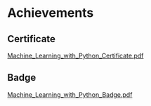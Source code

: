 

# Achievements
## Certificate
[Machine_Learning_with_Python_Certificate.pdf](https://prod-files-secure.s3.us-west-2.amazonaws.com/03e82b26-cccb-4906-bb56-adabcbdc0655/0f35a87e-0c16-48ac-af62-4e4cc34c6a19/Machine_Learning_with_Python_Certificate.pdf?X-Amz-Algorithm=AWS4-HMAC-SHA256&X-Amz-Content-Sha256=UNSIGNED-PAYLOAD&X-Amz-Credential=ASIAZI2LB466XJKWO7OU%2F20250202%2Fus-west-2%2Fs3%2Faws4_request&X-Amz-Date=20250202T081638Z&X-Amz-Expires=3600&X-Amz-Security-Token=IQoJb3JpZ2luX2VjEN7%2F%2F%2F%2F%2F%2F%2F%2F%2F%2FwEaCXVzLXdlc3QtMiJIMEYCIQCCzHBREgUMqQ%2BsbVvCl3PZcCisdoHB9EpNmVgLfk6H7QIhAP60f1W0LVKVBMkq%2BSDb1EpdL0Jjq4pyYwVgJ9vI%2FGktKogECOf%2F%2F%2F%2F%2F%2F%2F%2F%2F%2FwEQABoMNjM3NDIzMTgzODA1Igxf5p%2BOjilirrL8zTEq3AOwF4jouWbp7yjJxAL%2B0ZRDl8sCEls1nFC6xrkV%2F9pVGXgl17M428%2BMgHkHJDJopNpwUqHrXuCU%2BcFlPXBQGc6n%2Berb324oIg82Hj3j58eqaSFp5riNUI7f0hfMyooJGFlB6q9nR1fkZmO9Lo%2FMpRbqUdg2WhmlnxNMdaNDtUClyDvpBiiS1jYIbcZjAIo9eEqA9lNuMZgcnr2ZZTTNiNIcOKFXh1P91iPQXyahGTQC9s1w7fyxqe7Y%2FeZbvbpidtBNiLj%2B8eM%2BLy8yOHfjT8k4GSyq99MOlCr55XuUpRjAhJHYy9%2FRtQaAM54Bb%2F3GAISC5l6Vemld0s%2F%2BiKmzYVex8WakiCIEF%2FwqmEEwZ2r2ZNQrMKQT5AswXbqJ%2BSVPFl%2BHYIibvgkkolkHz%2F5y%2FAfQH0hnVWgVLzZ5tUSgyoEsAWwhYd8jTwVK24NI4zeCJV1wBG47r43bxf%2BIgKVdXjV3QCwMIyk4yd3q%2BHm9F7WIv3LpX3BKnF3ah0xEGKmW6HdZeosW1meDHo7odrk6Cf%2FtzExJEkd27KY6TIgDgmW1r5%2FPEuPSSQbmUVBLt3Zj7PfC3x%2Fl72GWsjG572Kj6pfmpbUlP%2FgRwlhP1UBWwWXbIU7u79B8kOR4gBApIzDtm%2Fy8BjqkARiLsYrr2CGlkl5yZveR0LeLVgk%2BTclq908DMZhHQ0T93ZS%2FCyIJXiNvEq7QzUf5vTPn%2BDCGA4BGZKjlK58NIJMwrkj%2BSX0EL60NRSEfnAb5E9sTcgh%2Fc2QNk%2Beh9Y%2B5y%2BxvBqh1Rujd9C2mfVDPCtu%2FAEEjWrmEzzhsXCSIetbQMr8vE5rkxJBtpeSQ0UEbtfDwSTsvF2uzPylvTc9%2B8bNPWpI5&X-Amz-Signature=269a86cddeaaf18420ac0ed0310f6ae7281649bfb17033e8e143b81e56bfeea9&X-Amz-SignedHeaders=host&x-id=GetObject)
## Badge
[Machine_Learning_with_Python_Badge.pdf](https://prod-files-secure.s3.us-west-2.amazonaws.com/03e82b26-cccb-4906-bb56-adabcbdc0655/ff622a22-73d6-44e3-9c7b-e89a8e61b7aa/Machine_Learning_with_Python_Badge.pdf?X-Amz-Algorithm=AWS4-HMAC-SHA256&X-Amz-Content-Sha256=UNSIGNED-PAYLOAD&X-Amz-Credential=ASIAZI2LB466XJKWO7OU%2F20250202%2Fus-west-2%2Fs3%2Faws4_request&X-Amz-Date=20250202T081638Z&X-Amz-Expires=3600&X-Amz-Security-Token=IQoJb3JpZ2luX2VjEN7%2F%2F%2F%2F%2F%2F%2F%2F%2F%2FwEaCXVzLXdlc3QtMiJIMEYCIQCCzHBREgUMqQ%2BsbVvCl3PZcCisdoHB9EpNmVgLfk6H7QIhAP60f1W0LVKVBMkq%2BSDb1EpdL0Jjq4pyYwVgJ9vI%2FGktKogECOf%2F%2F%2F%2F%2F%2F%2F%2F%2F%2FwEQABoMNjM3NDIzMTgzODA1Igxf5p%2BOjilirrL8zTEq3AOwF4jouWbp7yjJxAL%2B0ZRDl8sCEls1nFC6xrkV%2F9pVGXgl17M428%2BMgHkHJDJopNpwUqHrXuCU%2BcFlPXBQGc6n%2Berb324oIg82Hj3j58eqaSFp5riNUI7f0hfMyooJGFlB6q9nR1fkZmO9Lo%2FMpRbqUdg2WhmlnxNMdaNDtUClyDvpBiiS1jYIbcZjAIo9eEqA9lNuMZgcnr2ZZTTNiNIcOKFXh1P91iPQXyahGTQC9s1w7fyxqe7Y%2FeZbvbpidtBNiLj%2B8eM%2BLy8yOHfjT8k4GSyq99MOlCr55XuUpRjAhJHYy9%2FRtQaAM54Bb%2F3GAISC5l6Vemld0s%2F%2BiKmzYVex8WakiCIEF%2FwqmEEwZ2r2ZNQrMKQT5AswXbqJ%2BSVPFl%2BHYIibvgkkolkHz%2F5y%2FAfQH0hnVWgVLzZ5tUSgyoEsAWwhYd8jTwVK24NI4zeCJV1wBG47r43bxf%2BIgKVdXjV3QCwMIyk4yd3q%2BHm9F7WIv3LpX3BKnF3ah0xEGKmW6HdZeosW1meDHo7odrk6Cf%2FtzExJEkd27KY6TIgDgmW1r5%2FPEuPSSQbmUVBLt3Zj7PfC3x%2Fl72GWsjG572Kj6pfmpbUlP%2FgRwlhP1UBWwWXbIU7u79B8kOR4gBApIzDtm%2Fy8BjqkARiLsYrr2CGlkl5yZveR0LeLVgk%2BTclq908DMZhHQ0T93ZS%2FCyIJXiNvEq7QzUf5vTPn%2BDCGA4BGZKjlK58NIJMwrkj%2BSX0EL60NRSEfnAb5E9sTcgh%2Fc2QNk%2Beh9Y%2B5y%2BxvBqh1Rujd9C2mfVDPCtu%2FAEEjWrmEzzhsXCSIetbQMr8vE5rkxJBtpeSQ0UEbtfDwSTsvF2uzPylvTc9%2B8bNPWpI5&X-Amz-Signature=f349c7094a4ac0e07284c753526c54e67bc9f7015fbdb1f72f5a44f350352c02&X-Amz-SignedHeaders=host&x-id=GetObject)